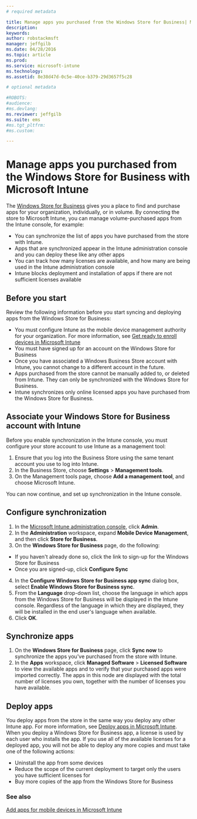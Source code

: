 ```yaml
---
# required metadata

title: Manage apps you purchased from the Windows Store for Business| Microsoft Intune
description:
keywords:
author: robstackmsft
manager: jeffgilb
ms.date: 04/28/2016
ms.topic: article
ms.prod:
ms.service: microsoft-intune
ms.technology:
ms.assetid: 8e38d47d-0c5e-40ce-b379-29d3657f5c28

# optional metadata

#ROBOTS:
#audience:
#ms.devlang:
ms.reviewer: jeffgilb
ms.suite: ems
#ms.tgt_pltfrm:
#ms.custom:

---
```


# Manage apps you purchased from the Windows Store for Business with Microsoft Intune
The [Windows Store for Business](https://www.microsoft.com/business-store) gives you a place to find and purchase apps for your organization, individually, or in volume. By connecting the store to Microsoft Intune, you can manage volume-purchased apps from the Intune console, for example:
* You can synchronize the list of apps you have purchased from the store with Intune.
* Apps that are synchronized appear in the Intune administration console and you can deploy these like any other apps
* You can track how many licenses are available, and how many are being used in the Intune administration console
* Intune blocks deployment and installation of apps if there are not sufficient licenses available

## Before you start
Review the following information before you start syncing and deploying apps from the Windows Store for Business:
* You must configure Intune as the mobile device management authority for your organization. For more information, see [Get ready to enroll devices in Microsoft Intune](get-ready-to-enroll-devices-in-microsoft-intune.md)
* You must have signed up for an account on the Windows Store for Business
* Once you have associated a Windows Business Store account with Intune, you cannot change to a different account in the future.
* Apps purchased from the store cannot be manually added to, or deleted from Intune. They can only be synchronized with the Windows Store for Business.
* Intune synchronizes only online licensed apps you have purchased from the Windows Store for Business.

## Associate your Windows Store for Business account with Intune
Before you enable synchronization in the Intune console, you must configure your store account to use Intune as a management tool:
1. Ensure that you log into the Business Store using the same tenant account you use to log into Intune.
2. In the Business Store, choose **Settings** > **Management tools**.
3. On the Management tools page, choose **Add a management tool**, and choose Microsoft Intune.

You can now continue, and set up synchronization in the Intune console.

## Configure synchronization

1. In the [Microsoft Intune administration console](https://manage.microsoft.com), click **Admin**.
2. In the **Administration** workspace, expand **Mobile Device Management**, and then click **Store for Business**.
3. On the **Windows Store for Business** page, do the following:
* If you haven't already done so, click the link to sign-up for the Windows Store for Business
* Once you are signed-up, click **Configure Sync**
4. In the **Configure Windows Store for Business app sync** dialog box, select **Enable Windows Store for Business sync**.
5. From the **Language** drop-down list, choose the language in which apps from the Windows Store for Business will be displayed in the Intune console. Regardless of the language in which they are displayed, they will be installed in the end user's language when available.
6. Click **OK**.

## Synchronize apps

1. On the **Windows Store for Business** page, click **Sync now** to synchronize the apps you've purchased from the store with Intune.
2. In the **Apps** workspace, click **Managed Software** > **Licensed Software** to view the available apps and to verify that your purchased apps were imported correctly.
The apps in this node are displayed with the total number of licenses you own, together with the number of licenses you have available.

## Deploy apps

You deploy apps from the store in the same way you deploy any other Intune app. For more information, see [Deploy apps in Microsoft Intune](deploy-apps-in-microsoft-intune.md).
When you deploy a Windows Store for Business app, a license is used by each user who installs the app. If you use all of the available licenses for a deployed app, you will not be able to deploy any more copies and must take one of the following actions:
* Uninstall the app from some devices
* Reduce the scope of the current deployment to target only the users you have sufficient licenses for
* Buy more copies of the app from the Windows Store for Business


### See also
[Add apps for mobile devices in Microsoft Intune](add-apps-for-mobile-devices-in-microsoft-intune.md)


